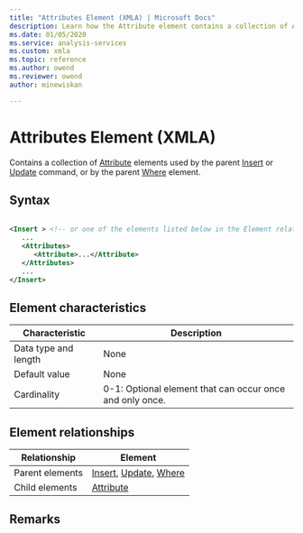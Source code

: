 ```yaml
---
title: "Attributes Element (XMLA) | Microsoft Docs"
description: Learn how the Attribute element contains a collection of Attribute elements used by the parent Insert or Update command, or by the parent Where element.
ms.date: 01/05/2020
ms.service: analysis-services
ms.custom: xmla
ms.topic: reference
ms.author: owend
ms.reviewer: owend
author: minewiskan

---
```

# Attributes Element (XMLA)

  Contains a collection of [Attribute](../xml-elements-properties/attribute-element-xmla.md) elements used by the parent [Insert](../xml-elements-commands/insert-element-xmla.md) or [Update](../xml-elements-commands/update-element-xmla.md) command, or by the parent [Where](../xml-elements-properties/where-element-xmla.md) element.  
  
## Syntax  
  
```xml  
  
<Insert > <!-- or one of the elements listed below in the Element relationships table -->  
   ...  
   <Attributes>  
      <Attribute>...</Attribute>  
   </Attributes>  
   ...  
</Insert>  
```  
  
## Element characteristics  
  
|Characteristic|Description|  
|--------------------|-----------------|  
|Data type and length|None|  
|Default value|None|  
|Cardinality|0-1: Optional element that can occur once and only once.|  
  
## Element relationships  
  
|Relationship|Element|  
|------------------|-------------|  
|Parent elements|[Insert](../xml-elements-commands/insert-element-xmla.md), [Update](../xml-elements-commands/update-element-xmla.md), [Where](../xml-elements-properties/where-element-xmla.md)|  
|Child elements|[Attribute](../xml-elements-properties/attribute-element-xmla.md)|  
  
## Remarks  
  
